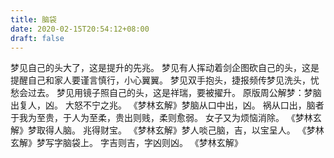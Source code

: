 ```yaml
---
title: 脑袋
date: 2020-02-15T20:54:12+08:00
draft: false
---
```


梦见自己的头大了，这是提升的先兆。
梦见有人挥动着剑企图砍自己的头，这是提醒自己和家人要谨言慎行，小心翼翼。
梦见双手抱头，捷报频传梦见洗头，忧愁会过去。
梦见用镜子照自己的头，这是祥瑞，要被擢升。
原版周公解梦：梦脑出复人，凶。
大怒不宁之兆。
《梦林玄解》梦脑从口中出，凶。
祸从口出，脑者于我为至贵，于人为至柔，贵出则贱，柔则愈弱。
女子又为烦恼消除。
《梦林玄解》梦取得人脑。
兆得财宝。
《梦林玄解》梦人啖己脑，吉，以宝呈人。
《梦林玄解》梦写字脑袋上。
字吉则吉，字凶则凶。
《梦林玄解》